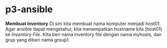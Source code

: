 # p3-ansible

**Membuat Inventory**
Di sini kita membuat nama komputer menjadi host01. Agar ansible dapat mengetahui, kita menempatkan hostname kita (host01) ke *Inventory File*. Kita beri nama inventory file dengan nama myhosts, dan grup yang diberi nama group1.
